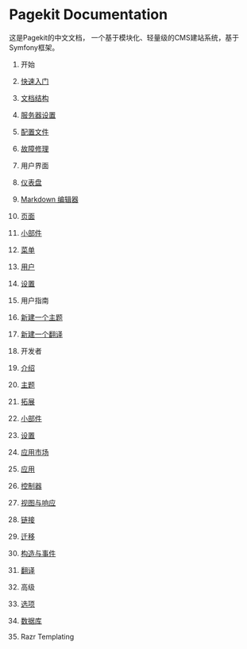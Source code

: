 Pagekit Documentation
=====================

这是Pagekit的中文文档， 一个基于模块化、轻量级的CMS建站系统，基于Symfony框架。

1. 开始
  1. [快速入门](quickstart.md)
  2. [文档结构](folder-structure.md)
  3. [服务器设置](serverconfig.md)
  4. [配置文件](configuration-file.md)
  5. [故障修理](troubleshooting.md)

2. 用户界面
  1. [仪表盘](ui-dashboard.md)
  2. [Markdown 编辑器](ui-markdown-editor.md)
  3. [页面](ui-pages.md)
  4. [小部件](ui-widgets.md)
  5. [菜单](ui-menus.md)
  6. [用户](ui-users.md)
  7. [设置](ui-settings.md)

3. 用户指南
  1. [新建一个主题](guide-theme.md)
  2. [新建一个翻译](guide-translation.md)

4. 开发者
  1. [介绍](introduction.md)
  2. [主题](themes.md)
  3. [拓展](extensions.md)
  4. [小部件](widgets.md)
  5. [设置](configuration.md)
  6. [应用市场](marketplace.md)
  7. [应用](application.md)
  8. [控制器](controller.md)
  9. [视图与响应](view-response.md)
  10. [链接](links.md)
  11. [迁移](migrations.md)
  12. [构造与事件](architecture-events.md)
  13. [翻译](translation.md)

5. 高级
  1. [选项](api-option.md)
  2. [数据库](database.md)
  3. Razr Templating
